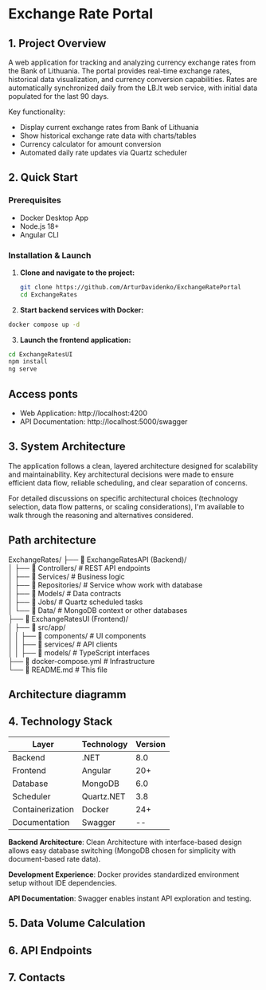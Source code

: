 # Exchange Rate Portal

## 1. Project Overview
A web application for tracking and analyzing currency exchange rates from the Bank of Lithuania. 
The portal provides real-time exchange rates, historical data visualization, and currency conversion capabilities. 
Rates are automatically synchronized daily from the LB.lt web service, with initial data populated for the last 90 days.

Key functionality:
- Display current exchange rates from Bank of Lithuania
- Show historical exchange rate data with charts/tables
- Currency calculator for amount conversion
- Automated daily rate updates via Quartz scheduler

## 2. Quick Start

### Prerequisites
- Docker Desktop App
- Node.js 18+ 
- Angular CLI

### Installation & Launch

1. **Clone and navigate to the project:**
   ```bash
   git clone https://github.com/ArturDavidenko/ExchangeRatePortal
   cd ExchangeRates
   ```
   
2. **Start backend services with Docker:**
  ```bash
  docker compose up -d
  ```

3. **Launch the frontend application:**
  ```bash
  cd ExchangeRatesUI
  npm install
  ng serve
  ```

## Access ponts

- Web Application: http://localhost:4200
- API Documentation: http://localhost:5000/swagger
  
## 3. System Architecture  

The application follows a clean, layered architecture designed for scalability and maintainability. 
Key architectural decisions were made to ensure efficient data flow, reliable scheduling, and clear separation of concerns.

For detailed discussions on specific architectural choices (technology selection, data flow patterns, 
or scaling considerations), I'm available to walk through the reasoning and alternatives considered.

## Path architecture

ExchangeRates/
├── 📂 ExchangeRatesAPI (Backend)/  
│ ├── 📂 Controllers/ # REST API endpoints  
│ ├── 📂 Services/ # Business logic  
│ ├── 📂 Repositories/ # Service whow work with database  
│ ├── 📂 Models/ # Data contracts  
│ ├── 📂 Jobs/ # Quartz scheduled tasks  
│ └── 📂 Data/ # MongoDB context or other databases  
├── 📂 ExchangeRatesUI (Frontend)/  
│ ├── 📂 src/app/  
│ │ ├── 📂 components/ # UI components  
│ │ ├── 📂 services/ # API clients  
│ │ ├── 📂 models/ # TypeScript interfaces  
├── 📄 docker-compose.yml # Infrastructure  
└── 📄 README.md # This file  

## Architecture diagramm




## 4. Technology Stack
| Layer | Technology | Version |
|-------|------------|---------|
| Backend | .NET | 8.0 |
| Frontend | Angular | 20+ |
| Database | MongoDB | 6.0 |
| Scheduler | Quartz.NET | 3.8 |
| Containerization | Docker | 24+ |
| Documentation | Swagger | -- |

**Backend Architecture**: Clean Architecture with interface-based design allows easy database switching (MongoDB chosen for simplicity with document-based rate data).

**Development Experience**: Docker provides standardized environment setup without IDE dependencies.

**API Documentation**: Swagger enables instant API exploration and testing.


## 5. Data Volume Calculation




## 6. API Endpoints

## 7. Contacts


